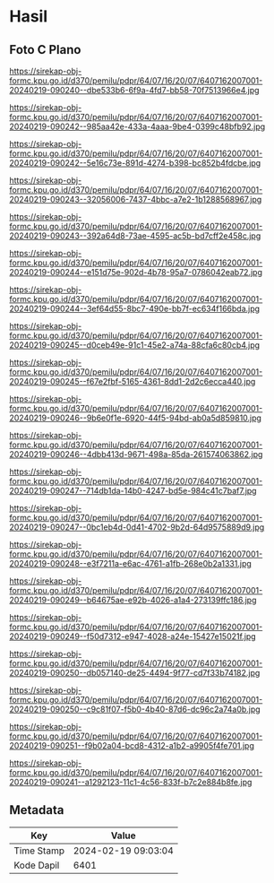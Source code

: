 # Hasil

## Foto C Plano

https://sirekap-obj-formc.kpu.go.id/d370/pemilu/pdpr/64/07/16/20/07/6407162007001-20240219-090240--dbe533b6-6f9a-4fd7-bb58-70f7513966e4.jpg

https://sirekap-obj-formc.kpu.go.id/d370/pemilu/pdpr/64/07/16/20/07/6407162007001-20240219-090242--985aa42e-433a-4aaa-9be4-0399c48bfb92.jpg

https://sirekap-obj-formc.kpu.go.id/d370/pemilu/pdpr/64/07/16/20/07/6407162007001-20240219-090242--5e16c73e-891d-4274-b398-bc852b4fdcbe.jpg

https://sirekap-obj-formc.kpu.go.id/d370/pemilu/pdpr/64/07/16/20/07/6407162007001-20240219-090243--32056006-7437-4bbc-a7e2-1b1288568967.jpg

https://sirekap-obj-formc.kpu.go.id/d370/pemilu/pdpr/64/07/16/20/07/6407162007001-20240219-090243--392a64d8-73ae-4595-ac5b-bd7cff2e458c.jpg

https://sirekap-obj-formc.kpu.go.id/d370/pemilu/pdpr/64/07/16/20/07/6407162007001-20240219-090244--e151d75e-902d-4b78-95a7-0786042eab72.jpg

https://sirekap-obj-formc.kpu.go.id/d370/pemilu/pdpr/64/07/16/20/07/6407162007001-20240219-090244--3ef64d55-8bc7-490e-bb7f-ec634f166bda.jpg

https://sirekap-obj-formc.kpu.go.id/d370/pemilu/pdpr/64/07/16/20/07/6407162007001-20240219-090245--d0ceb49e-91c1-45e2-a74a-88cfa6c80cb4.jpg

https://sirekap-obj-formc.kpu.go.id/d370/pemilu/pdpr/64/07/16/20/07/6407162007001-20240219-090245--f67e2fbf-5165-4361-8dd1-2d2c6ecca440.jpg

https://sirekap-obj-formc.kpu.go.id/d370/pemilu/pdpr/64/07/16/20/07/6407162007001-20240219-090246--9b6e0f1e-6920-44f5-94bd-ab0a5d859810.jpg

https://sirekap-obj-formc.kpu.go.id/d370/pemilu/pdpr/64/07/16/20/07/6407162007001-20240219-090246--4dbb413d-9671-498a-85da-261574063862.jpg

https://sirekap-obj-formc.kpu.go.id/d370/pemilu/pdpr/64/07/16/20/07/6407162007001-20240219-090247--714db1da-14b0-4247-bd5e-984c41c7baf7.jpg

https://sirekap-obj-formc.kpu.go.id/d370/pemilu/pdpr/64/07/16/20/07/6407162007001-20240219-090247--0bc1eb4d-0d41-4702-9b2d-64d9575889d9.jpg

https://sirekap-obj-formc.kpu.go.id/d370/pemilu/pdpr/64/07/16/20/07/6407162007001-20240219-090248--e3f7211a-e6ac-4761-a1fb-268e0b2a1331.jpg

https://sirekap-obj-formc.kpu.go.id/d370/pemilu/pdpr/64/07/16/20/07/6407162007001-20240219-090249--b64675ae-e92b-4026-a1a4-273139ffc186.jpg

https://sirekap-obj-formc.kpu.go.id/d370/pemilu/pdpr/64/07/16/20/07/6407162007001-20240219-090249--f50d7312-e947-4028-a24e-15427e15021f.jpg

https://sirekap-obj-formc.kpu.go.id/d370/pemilu/pdpr/64/07/16/20/07/6407162007001-20240219-090250--db057140-de25-4494-9f77-cd7f33b74182.jpg

https://sirekap-obj-formc.kpu.go.id/d370/pemilu/pdpr/64/07/16/20/07/6407162007001-20240219-090250--c9c81f07-f5b0-4b40-87d6-dc96c2a74a0b.jpg

https://sirekap-obj-formc.kpu.go.id/d370/pemilu/pdpr/64/07/16/20/07/6407162007001-20240219-090251--f9b02a04-bcd8-4312-a1b2-a9905f4fe701.jpg

https://sirekap-obj-formc.kpu.go.id/d370/pemilu/pdpr/64/07/16/20/07/6407162007001-20240219-090241--a1292123-11c1-4c56-833f-b7c2e884b8fe.jpg


## Metadata

| Key        | Value               |
| ---------- | ------------------- |
| Time Stamp | 2024-02-19 09:03:04 |
| Kode Dapil | 6401                |




